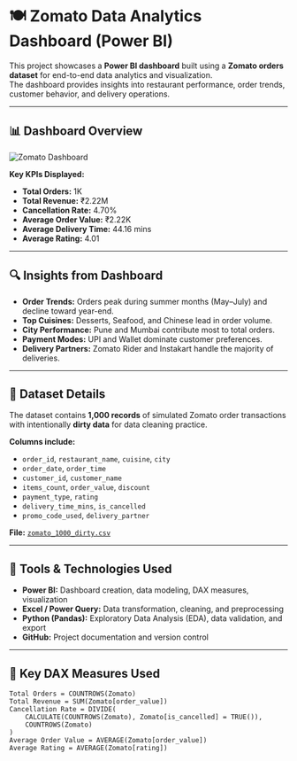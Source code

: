 # 🍽️ Zomato Data Analytics Dashboard (Power BI)

This project showcases a **Power BI dashboard** built using a **Zomato orders dataset** for end-to-end data analytics and visualization.  
The dashboard provides insights into restaurant performance, order trends, customer behavior, and delivery operations.

---

## 📊 Dashboard Overview

![Zomato Dashboard](e9fe65e9-a909-47d1-b58c-39ed778d43f1.png)

**Key KPIs Displayed:**
- **Total Orders:** 1K  
- **Total Revenue:** ₹2.22M  
- **Cancellation Rate:** 4.70%  
- **Average Order Value:** ₹2.22K  
- **Average Delivery Time:** 44.16 mins  
- **Average Rating:** 4.01  

---

## 🔍 Insights from Dashboard

- **Order Trends:** Orders peak during summer months (May–July) and decline toward year-end.  
- **Top Cuisines:** Desserts, Seafood, and Chinese lead in order volume.  
- **City Performance:** Pune and Mumbai contribute most to total orders.  
- **Payment Modes:** UPI and Wallet dominate customer preferences.  
- **Delivery Partners:** Zomato Rider and Instakart handle the majority of deliveries.

---

## 🧹 Dataset Details

The dataset contains **1,000 records** of simulated Zomato order transactions with intentionally **dirty data** for data cleaning practice.

**Columns include:**
- `order_id`, `restaurant_name`, `cuisine`, `city`
- `order_date`, `order_time`
- `customer_id`, `customer_name`
- `items_count`, `order_value`, `discount`
- `payment_type`, `rating`
- `delivery_time_mins`, `is_cancelled`
- `promo_code_used`, `delivery_partner`

**File:** [`zomato_1000_dirty.csv`](./zomato_1000_dirty.csv)

---

## 🧠 Tools & Technologies Used

- **Power BI:** Dashboard creation, data modeling, DAX measures, visualization  
- **Excel / Power Query:** Data transformation, cleaning, and preprocessing  
- **Python (Pandas):** Exploratory Data Analysis (EDA), data validation, and export  
- **GitHub:** Project documentation and version control  

---

## 🧩 Key DAX Measures Used

```DAX
Total Orders = COUNTROWS(Zomato)
Total Revenue = SUM(Zomato[order_value])
Cancellation Rate = DIVIDE(
    CALCULATE(COUNTROWS(Zomato), Zomato[is_cancelled] = TRUE()),
    COUNTROWS(Zomato)
)
Average Order Value = AVERAGE(Zomato[order_value])
Average Rating = AVERAGE(Zomato[rating])
